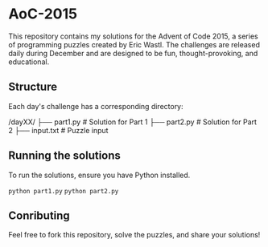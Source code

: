 # AoC-2015

This repository contains my solutions for the Advent of Code 2015, a series of programming puzzles created by Eric Wastl. The challenges are released daily during December and are designed to be fun, thought-provoking, and educational.


## Structure 
 Each day's challenge has a corresponding directory:
 
 /dayXX/
  ├── part1.py  # Solution for Part 1
  ├── part2.py  # Solution for Part 2
  ├── input.txt # Puzzle input


## Running the solutions 
 To run the solutions, ensure you have Python installed.

 ``python part1.py``
 ``python part2.py``
  
## Conributing 
 Feel free to fork this repository, solve the puzzles, and share your solutions!




